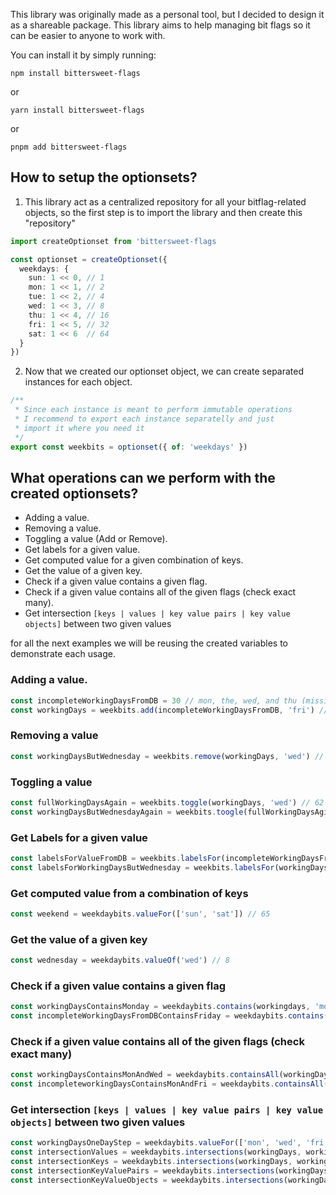 This library was originally made as a personal tool, but I decided to design it as a shareable package. This library aims to help managing bit flags so it can be easier to anyone to work with.

You can install it by simply running:

```
npm install bittersweet-flags
```

or

```
yarn install bittersweet-flags
```

or

```
pnpm add bittersweet-flags
```

## How to setup the optionsets?
1) This library act as a centralized repository for all your bitflag-related objects, so the first step is to import the library and then create this "repository"
```ts
import createOptionset from 'bittersweet-flags

const optionset = createOptionset({
  weekdays: {
    sun: 1 << 0, // 1
    mon: 1 << 1, // 2
    tue: 1 << 2, // 4
    wed: 1 << 3, // 8
    thu: 1 << 4, // 16
    fri: 1 << 5, // 32
    sat: 1 << 6  // 64
  }
})
```

2) Now that we created our optionset object, we can create separated instances for each object.
```ts
/**
 * Since each instance is meant to perform immutable operations
 * I recommend to export each instance separatelly and just
 * import it where you need it
 */
export const weekbits = optionset({ of: 'weekdays' })
```

## What operations can we perform with the created optionsets?
- Adding a value.
- Removing a value.
- Toggling a value (Add or Remove).
- Get labels for a given value.
- Get computed value for a given combination of keys.
- Get the value of a given key.
- Check if a given value contains a given flag.
- Check if a given value contains all of the given flags (check exact many).
- Get intersection `[keys | values | key value pairs | key value objects]` between two given values

for all the next examples we will be reusing the created variables to demonstrate each usage.

### Adding a value.
```ts
const incompleteWorkingDaysFromDB = 30 // mon, the, wed, and thu (missing friday)
const workingDays = weekbits.add(incompleteWorkingDaysFromDB, 'fri') // 62
```

### Removing a value
```ts
const workingDaysButWednesday = weekbits.remove(workingDays, 'wed') // 54
```

### Toggling a value
```ts
const fullWorkingDaysAgain = weekbits.toggle(workingDays, 'wed') // 62
const workingDaysButWednesdayAgain = weekbits.toogle(fullWorkingDaysAgian, 'wed') // 54
```

### Get Labels for a given value
```ts
const labelsForValueFromDB = weekbits.labelsFor(incompleteWorkingDaysFromDB) // ['mon', 'tue', 'wed', 'thu']
const labelsForWorkingDaysButWednesday = weekbits.labelsFor(workingDaysButWednesday) // ['mon', 'tue', 'thu', 'fri']
```

### Get computed value from a combination of keys
```ts
const weekend = weekdaybits.valueFor(['sun', 'sat']) // 65
```

### Get the value of a given key
```ts
const wednesday = weekdaybits.valueOf('wed') // 8
```

### Check if a given value contains a given flag
```ts
const workingDaysContainsMonday = weekdaybits.contains(workingdays, 'mon') // true
const incompleteWorkingDaysFromDBContainsFriday = weekdaybits.contains(incompleteWorkingDaysFromDB, 'fri') // false
```

### Check if a given value contains all of the given flags (check exact many)
```ts
const workingDaysContainsMonAndWed = weekdaybits.containsAll(workingDays, ['mon', 'wed']) // true
const incompleteworkingDaysContainsMonAndFri = weekdaybits.containsAll(incompleteWorkingDaysFromDB, ['mon', 'fri']) // false
```

### Get intersection `[keys | values | key value pairs | key value objects]` between two given values
```ts
const workingDaysOneDayStep = weekdaybits.valueFor(['mon', 'wed', 'fri'])
const intersectionValues = weekdaybits.intersections(workingDays, workingDaysOneDayStep) // [2, 8, 32]
const intersectionKeys = weekdaybits.intersections(workingDays, workingDaysOneDayStep, 'keys') // ['mon', 'wed', 'fri']
const intersectionKeyValuePairs = weekdaybits.intersections(workingDays, workingDaysOneDayStep, 'key-value-pairs') // [['mon', 2], ['wed', 8], ['fri', 32]]
const intersectionKeyValueObjects = weekdaybits.intersections(workingDays, workingDaysOneDayStep, 'key-value-object') // {mon: 2, wed: 8, fri: 32}
```
